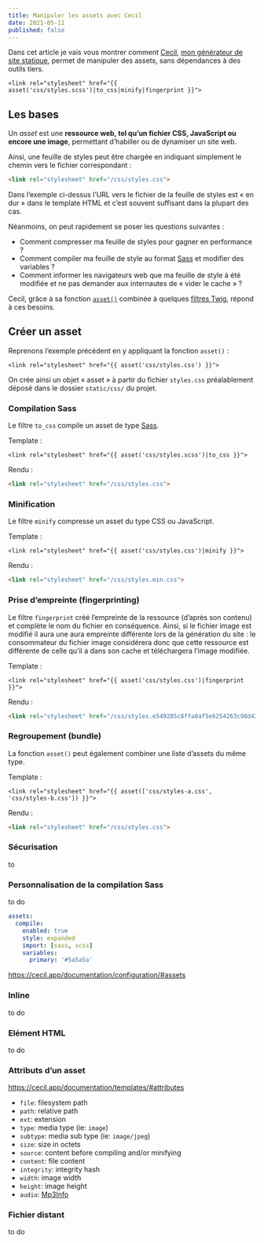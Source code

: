 ```yaml
---
title: Manipuler les assets avec Cecil
date: 2021-05-11
published: false
---
```


Dans cet article je vais vous montrer comment [Cecil](https://cecil.app), [mon générateur de site statique](/blog/cecil-mon-generateur-de-site-statique/), permet de manipuler des assets, sans dépendances à des outils tiers.

```twig
<link rel="stylesheet" href="{{ asset('css/styles.scss')|to_css|minify|fingerprint }}">
```

## Les bases

Un _asset_ est une **ressource web, tel qu’un fichier CSS, JavaScript ou encore une image**, permettant d’habiller ou de dynamiser un site web.

Ainsi, une feuille de styles peut être chargée en indiquant simplement le chemin vers le fichier correspondant :

```html
<link rel="stylesheet" href="/css/styles.css">
```

Dans l’exemple ci-dessus l’URL vers le fichier de la feuille de styles est « en dur » dans le template HTML et c’est souvent suffisant dans la plupart des cas.

Néanmoins, on peut rapidement se poser les questions suivantes :

- Comment compresser ma feuille de styles pour gagner en performance ?
- Comment compiler ma feuille de style au format [Sass](https://sass-lang.com) et modifier des variables ?
- Comment informer les navigateurs web que ma feuille de style à été modifiée et ne pas demander aux internautes de « vider le cache » ?

Cecil, grâce à sa fonction [`asset()`](https://cecil.app/documentation/templates/#asset) combinée à quelques [filtres Twig](https://cecil.app/documentation/templates/#filters), répond à ces besoins.
<!-- break -->

## Créer un asset

Reprenons l’exemple précédent en y appliquant la fonction `asset()` :

```twig
<link rel="stylesheet" href="{{ asset('css/styles.css') }}">
```

On crée ainsi un objet « asset » à partir du fichier `styles.css` préalablement déposé dans le dossier `static/css/` du projet.

### Compilation Sass

Le filtre `to_css` compile un asset de type [Sass](https://sass-lang.com).

Template :

```twig
<link rel="stylesheet" href="{{ asset('css/styles.scss')|to_css }}">
```

Rendu :

```html
<link rel="stylesheet" href="/css/styles.css">
```

### Minification

Le filtre `minify` compresse un asset du type CSS ou JavaScript.

Template :

```twig
<link rel="stylesheet" href="{{ asset('css/styles.css')|minify }}">
```

Rendu :

```html
<link rel="stylesheet" href="/css/styles.min.css">
```

### Prise d’empreinte (fingerprinting)

Le filtre `fingerprint` créé l’empreinte de la ressource (d’après son contenu) et complète le nom du fichier en conséquence.   Ainsi, si le fichier image est modifié il aura une aura empreinte différente lors de la génération du site : le consommateur du fichier image considérera donc que cette ressource est différente de celle qu’il a dans son cache et téléchargera l’image modifiée.

Template :
```twig
<link rel="stylesheet" href="{{ asset('css/styles.css')|fingerprint }}">
```
Rendu :
```html
<link rel="stylesheet" href="/css/styles.e549285c8ffa8af5e6254263c98d4397.css">
```

### Regroupement (bundle)

La fonction `asset()` peut également combiner une liste d’assets du même type.

Template :

```twig
<link rel="stylesheet" href="{{ asset(['css/styles-a.css', 'css/styles-b.css']) }}">
```

Rendu :

```html
<link rel="stylesheet" href="/css/styles.css">
```

### Sécurisation

to

### Personnalisation de la compilation Sass

to do

```yaml
assets:
  compile:
    enabled: true
    style: expanded
    import: [sass, scss]
    variables:
      primary: '#5a5a5a'
```

https://cecil.app/documentation/configuration/#assets

### Inline

to do

### Elément HTML

to do

### Attributs d’un asset

https://cecil.app/documentation/templates/#attributes

- `file`: filesystem path
- `path`: relative path
- `ext`: extension
- `type`: media type (ie: `image`)
- `subtype`: media sub type (ie: `image/jpeg`)
- `size`: size in octets
- `source`: content before compiling and/or minifying
- `content`: file content
- `integrity`: integrity hash
- `width`: image width
- `height`: image height
- `audio`: [Mp3Info](https://github.com/wapmorgan/Mp3Info#audio-information)

### Fichier distant

to do

